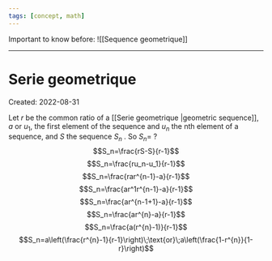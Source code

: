 ```yaml
---
tags: [concept, math] 
---
```


Important to know before: ![[Sequence geometrique]]
***
# Serie geometrique
Created: 2022-08-31

Let $r$ be the common ratio of a [[Serie geometrique |geometric sequence]], $a \text{ or } u_1$, the first element of the sequence and $u_n$ the nth element of a sequence, and $S$ the sequence $S_n$ . So $S_{n}=$
?
$$S_n=\frac{rS-S}{r-1}$$
$$S_n=\frac{ru_n-u_1}{r-1}$$
$$S_n=\frac{rar^{n-1}-a}{r-1}$$
$$S_n=\frac{ar^1r^{n-1}-a}{r-1}$$
$$S_n=\frac{ar^{n-1+1}-a}{r-1}$$
$$S_n=\frac{ar^{n}-a}{r-1}$$
$$S_n=\frac{a(r^{n}-1)}{r-1}$$
$$S_n=a\left(\frac{r^{n}-1}{r-1}\right)\;\text{or}\;a\left(\frac{1-r^{n}}{1-r}\right)$$
<!--SR:!2022-09-05,4,270-->